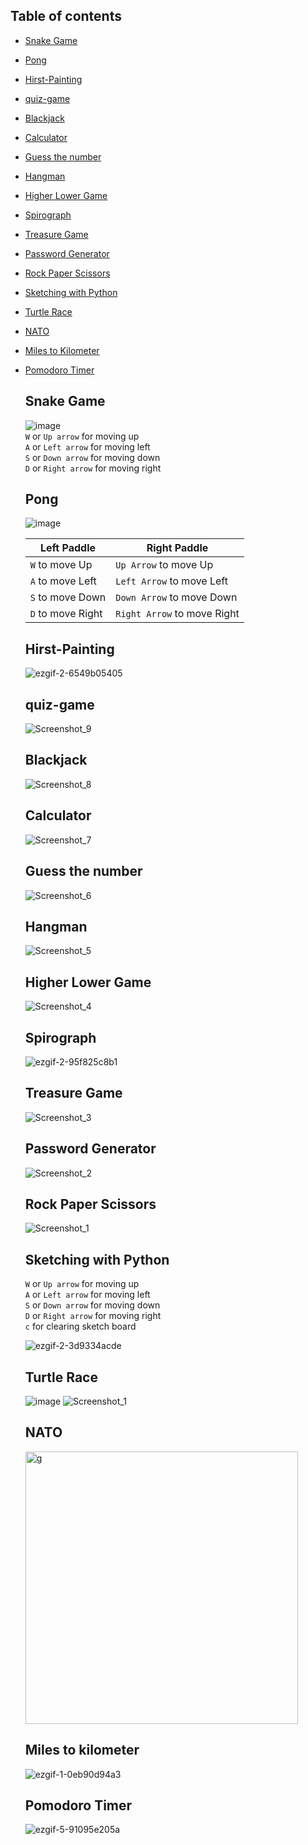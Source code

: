 ## Table of contents
<ul>
   <li>
  
  [Snake Game](https://github.com/Montekkundan/python-learning#Snake-Game)
  </li>
   <li>
  
  [Pong](https://github.com/Montekkundan/python-learning#Pong)
  </li>
  <li>
  
  [Hirst-Painting](https://github.com/Montekkundan/python-learning#hirst-painting)
  </li>
  <li>
  
  [quiz-game](https://github.com/Montekkundan/python-learning#quiz-game)
  </li>
  <li>
  
  [Blackjack](https://github.com/Montekkundan/python-learning#blackjack)
  </li>
  <li>
  
  [Calculator](https://github.com/Montekkundan/python-learning#calculator)
  </li>
  <li>
  
  [Guess the number](https://github.com/Montekkundan/python-learning#guess-the-number)
  </li>
  <li>
  
  [Hangman](https://github.com/Montekkundan/python-learning#hangman)
  </li>
  <li>
  
  [Higher Lower Game](https://github.com/Montekkundan/python-learning#higher-lower-game)
  </li>
  <li>
    
  [Spirograph](https://github.com/Montekkundan/python-learning#spirograph)
  </li>
  <li>
  
  [Treasure Game](https://github.com/Montekkundan/python-learning#treasure-game)
  </li>
  <li>
  
  [Password Generator](https://github.com/Montekkundan/python-learning#password-generator)
  </li>
  <li>
  
  [Rock Paper Scissors](https://github.com/Montekkundan/python-learning#rock-paper-scissors)
  </li>
   <li>
  
  [Sketching with Python](https://github.com/Montekkundan/python-learning#sketching-with-python)
  </li>
  <li>
    
   [Turtle Race](https://github.com/Montekkundan/python-learning#turtle-race)
  </li>
  <li>
    
   [NATO](https://github.com/Montekkundan/python-learning#NATO)
  </li>
  <li>
    
   [Miles to Kilometer](https://github.com/Montekkundan/python-learning#Miles-to-kilometer)
  </li>
   <li>
    
   [Pomodoro Timer](https://github.com/Montekkundan/python-learning#Pomodoro-Timer)
  </li>
  
  

## Snake Game
  
![image](https://user-images.githubusercontent.com/87750128/152292911-430ed069-6463-44e4-a42c-8010510bfd36.gif)  
`W` or `Up arrow` for moving up <br>
`A` or `Left arrow` for moving left <br>
`S` or `Down arrow` for moving down <br>
`D` or `Right arrow` for moving right <br>

## Pong
   
   ![image](https://user-images.githubusercontent.com/87750128/152380415-4aba8347-1ec4-4760-ab09-0576d39e2d98.gif)
   
   | Left Paddle  | Right Paddle|
   | ------------- | ------------- |
   | `W` to move Up  | `Up Arrow` to move Up   |
   | `A` to move Left   | `Left Arrow` to move Left   |
   | `S` to move Down  | `Down Arrow` to move Down  |
   | `D` to move Right   | `Right Arrow` to move Right   |

   
 
## Hirst-Painting
![ezgif-2-6549b05405](https://user-images.githubusercontent.com/87750128/152089711-8156a6f3-6b6c-4fc5-8e74-81d12598641b.gif)


## quiz-game
![Screenshot_9](https://user-images.githubusercontent.com/87750128/152089170-347a65fb-560c-409a-a337-427130fc079b.png)

## Blackjack
![Screenshot_8](https://user-images.githubusercontent.com/87750128/152089166-c2349346-f367-4e68-9662-501b68708b0c.png)

## Calculator
![Screenshot_7](https://user-images.githubusercontent.com/87750128/152089155-c9ce39fb-17be-45d3-982e-bb59d323763e.png)

## Guess the number
![Screenshot_6](https://user-images.githubusercontent.com/87750128/152089149-41fc4bea-a118-42c7-a66c-286011f2a908.png)

## Hangman
![Screenshot_5](https://user-images.githubusercontent.com/87750128/152089134-652b28ff-80ae-4a71-b8c3-30b591745879.png)

## Higher Lower Game
![Screenshot_4](https://user-images.githubusercontent.com/87750128/152089118-3979b357-43e8-4020-8c97-28059cff6124.png)

## Spirograph
![ezgif-2-95f825c8b1](https://user-images.githubusercontent.com/87750128/152091511-377c115b-3c21-4cad-ade2-2d285a6996d4.gif)


## Treasure Game
![Screenshot_3](https://user-images.githubusercontent.com/87750128/152089097-a079c75e-b713-4ff9-a4a3-4001b1440cd0.png)

## Password Generator
![Screenshot_2](https://user-images.githubusercontent.com/87750128/152089082-e06f43c7-e750-457c-93ee-bb80baecd825.png)

## Rock Paper Scissors
![Screenshot_1](https://user-images.githubusercontent.com/87750128/152089050-135749bb-43f5-4805-aef8-ae26d4bfc65b.png)

## Sketching with Python
`W` or `Up arrow` for moving up <br>
`A` or `Left arrow` for moving left <br>
`S` or `Down arrow` for moving down <br>
`D` or `Right arrow` for moving right <br>
`c` for clearing sketch board 
<br>

![ezgif-2-3d9334acde](https://user-images.githubusercontent.com/87750128/152091520-76ffd695-009f-4794-b51e-e783d7e7f73b.gif)
  
## Turtle Race
  ![image](https://user-images.githubusercontent.com/87750128/152291766-7dd1d167-ae08-49c6-ba81-cf1f44d9acb9.gif)
![Screenshot_1](https://user-images.githubusercontent.com/87750128/152291769-8df141fe-fdf3-4469-911b-8b52a0ad2359.png)

## NATO
  
  <img width="436" alt="g" src="https://user-images.githubusercontent.com/87750128/157482230-53e6fd7a-c7db-4b07-a2ac-40254cb3a747.png">
  
  
## Miles to kilometer

![ezgif-1-0eb90d94a3](https://user-images.githubusercontent.com/87750128/157700271-fdeb8a5e-1885-4524-9752-cebbd4df8da4.gif)

  
## Pomodoro Timer
  ![ezgif-5-91095e205a](https://user-images.githubusercontent.com/87750128/158017439-fb7fbca5-b22a-4ef1-a5cf-bb82c2973015.gif)

